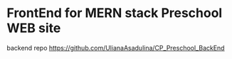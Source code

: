 # FrontEnd for MERN stack Preschool WEB site

backend repo https://github.com/UlianaAsadulina/CP_Preschool_BackEnd